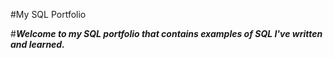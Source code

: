#My SQL Portfolio

#***Welcome to my SQL portfolio that contains examples of SQL I've written and learned.***
